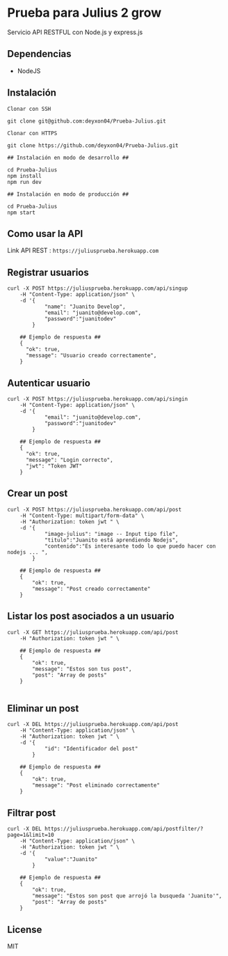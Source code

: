 # Prueba para Julius 2 grow

Servicio API RESTFUL con Node.js y express.js

## Dependencias

- NodeJS

## Instalación

```
Clonar con SSH

git clone git@github.com:deyxon04/Prueba-Julius.git

Clonar con HTTPS

git clone https://github.com/deyxon04/Prueba-Julius.git

## Instalación en modo de desarrollo ##

cd Prueba-Julius
npm install
npm run dev

## Instalación en modo de producción ##

cd Prueba-Julius
npm start

```

## Como usar la API

Link API REST : `https://juliusprueba.herokuapp.com`

## Registrar usuarios

```
curl -X POST https://juliusprueba.herokuapp.com/api/singup
    -H "Content-Type: application/json" \
    -d '{
            "name": "Juanito Develop",
            "email": "juanito@develop.com",
            "password":"juanitodev"
        }

    ## Ejemplo de respuesta ##
    {
      "ok": true,
      "message": "Usuario creado correctamente",
    }

```

## Autenticar usuario

```
curl -X POST https://juliusprueba.herokuapp.com/api/singin
    -H "Content-Type: application/json" \
    -d '{
            "email": "juanito@develop.com",
            "password":"juanitodev"
        }

    ## Ejemplo de respuesta ##
    {
      "ok": true,
      "message": "Login correcto",
      "jwt": "Token JWT"
    }
```

## Crear un post

```
curl -X POST https://juliusprueba.herokuapp.com/api/post
    -H "Content-Type: multipart/form-data" \
    -H "Authorization: token jwt " \
    -d '{
            "image-julius": "image -- Input tipo file",
            "titulo":"Juanito está aprendiendo Nodejs",
            "contenido":"Es interesante todo lo que puedo hacer con nodejs ... ",
        }

    ## Ejemplo de respuesta ##
    {
        "ok": true,
        "message": "Post creado correctamente"
    }

```

## Listar los post asociados a un usuario

```
curl -X GET https://juliusprueba.herokuapp.com/api/post
    -H "Authorization: token jwt " \

    ## Ejemplo de respuesta ##
    { 
        "ok": true,
        "message": "Estos son tus post",
        "post": "Array de posts"
    }


```

## Eliminar un post

```
curl -X DEL https://juliusprueba.herokuapp.com/api/post
    -H "Content-Type: application/json" \
    -H "Authorization: token jwt " \
    -d '{
            "id": "Identificador del post"
        }
    
    ## Ejemplo de respuesta ##
    {
        "ok": true,
        "message": "Post eliminado correctamente"   
    }
```

## Filtrar post

```
curl -X DEL https://juliusprueba.herokuapp.com/api/postfilter/?page=1&limit=10
    -H "Content-Type: application/json" \
    -H "Authorization: token jwt " \
    -d '{
	        "value":"Juanito"
        }
    
    ## Ejemplo de respuesta ##
    {
        "ok": true,
        "message": "Estos son post que arrojó la busqueda 'Juanito'",
        "post": "Array de posts"
    }
```



## License
MIT

